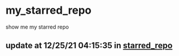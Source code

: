 # my_starred_repo
show me my starred repo

update at 12/25/21 04:15:35 in [starred_repo](./index.html)
---

